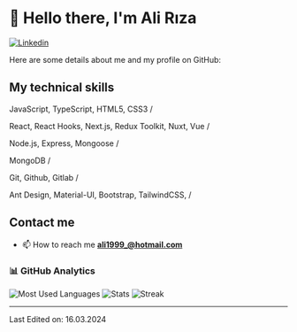 # 👋 Hello there, I'm Ali Rıza

[![Linkedin](https://img.shields.io/badge/LinkedIn-blue?style=flat&logo=linkedin&labelColor=blue)](https://www.linkedin.com/in/ali-r%C4%B1za-%C3%A7elebi-99a3a3181/)

Here are some details about me and my profile on GitHub:

## My technical skills

JavaScript, TypeScript, HTML5, CSS3 /

React, React Hooks, Next.js, Redux Toolkit, Nuxt, Vue /

Node.js, Express, Mongoose /

MongoDB /

Git, Github, Gitlab /

Ant Design, Material-UI, Bootstrap, TailwindCSS,  /

## Contact me

- 📫 How to reach me **ali1999_@hotmail.com**

### 📊 GitHub Analytics

![Most Used Languages](https://github-readme-stats.vercel.app/api/top-langs?username=ercumentlacin&show_icons=true&locale=en&layout=compact&langs_count=8&theme=algolia)
![Stats](https://github-readme-stats.vercel.app/api?username=ercumentlacin&show_icons=true&locale=en&theme=algolia&include_all_commits=true&count_private=true)
![Streak](https://github-readme-streak-stats.herokuapp.com?user=ercumentlacin&theme=algolia)

---

Last Edited on: 16.03.2024
